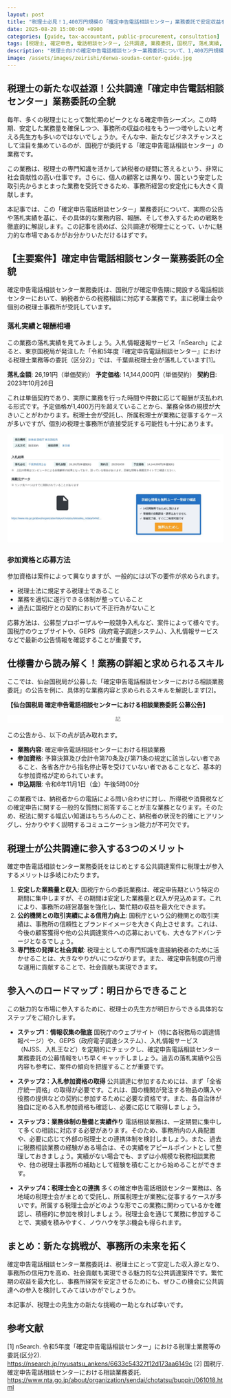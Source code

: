 ```yaml
---
layout: post
title: "税理士必見！1,400万円規模の「確定申告電話相談センター」業務委託で安定収益を実現する方法"
date: 2025-08-20 15:00:00 +0900
categories: [guide, tax-accountant, public-procurement, consultation]
tags: [税理士, 確定申告, 電話相談センター, 公共調達, 業務委託, 国税庁, 落札実績, 参入戦略]
description: "税理士向けの確定申告電話相談センター業務委託について、1,400万円規模の案件実績を基に、具体的な業務内容と参入戦略を詳しく解説します。開業間もない税理士でも参入可能な公共調達の新たなビジネスチャンスを紹介。"
image: /assets/images/zeirishi/denwa-soudan-center-guide.jpg
---
```


## 税理士の新たな収益源！公共調達「確定申告電話相談センター」業務委託の全貌

毎年、多くの税理士にとって繁忙期のピークとなる確定申告シーズン。この時期、安定した業務量を確保しつつ、事務所の収益の柱をもう一つ増やしたいと考える先生方も多いのではないでしょうか。そんな中、新たなビジネスチャンスとして注目を集めているのが、国税庁が委託する「確定申告電話相談センター」の業務です。

この業務は、税理士の専門知識を活かして納税者の疑問に答えるという、非常に社会貢献性の高い仕事です。さらに、個人の顧客とは異なり、国という安定した取引先からまとまった業務を受託できるため、事務所経営の安定化にも大きく貢献します。

本記事では、この「確定申告電話相談センター」業務委託について、実際の公告や落札実績を基に、その具体的な業務内容、報酬、そして参入するための戦略を徹底的に解説します。この記事を読めば、公共調達が税理士にとって、いかに魅力的な市場であるかがお分かりいただけるはずです。

## 【主要案件】確定申告電話相談センター業務委託の全貌

確定申告電話相談センター業務委託は、国税庁が確定申告期に開設する電話相談センターにおいて、納税者からの税務相談に対応する業務です。主に税理士会や個別の税理士事務所が受託しています。

### 落札実績と報酬相場

この業務の落札実績を見てみましょう。入札情報速報サービス「nSearch」によると、東京国税局が発注した「令和5年度『確定申告電話相談センター』における税理士業務等の委託（区分2）」では、千葉県税理士会が落札しています[1]。

**落札金額**: 26,191円（単価契約）
**予定価格**: 14,144,000円（単価契約）
**契約日**: 2023年10月26日

これは単価契約であり、実際に業務を行った時間や件数に応じて報酬が支払われる形式です。予定価格が1,400万円を超えていることから、業務全体の規模が大きいことがわかります。税理士会が受託し、所属税理士が業務に従事するケースが多いですが、個別の税理士事務所が直接受託する可能性も十分にあります。

![nSearchの税理士落札実績](/assets/images/zeirishi/nsearch_zeirishi_rakusatsu_jisseki.png)

### 参加資格と応募方法

参加資格は案件によって異なりますが、一般的には以下の要件が求められます。

- 税理士法に規定する税理士であること
- 業務を適切に遂行できる体制が整っていること
- 過去に国税庁との契約において不正行為がないこと

応募方法は、公募型プロポーザルや一般競争入札など、案件によって様々です。国税庁のウェブサイトや、GEPS（政府電子調達システム）、入札情報サービスなどで最新の公告情報を確認することが重要です。

## 仕様書から読み解く！業務の詳細と求められるスキル

ここでは、仙台国税局が公募した「確定申告電話相談センターにおける相談業務委託」の公告を例に、具体的な業務内容と求められるスキルを解説します[2]。

**【仙台国税局 確定申告電話相談センターにおける相談業務委託 公募公告】**

![仙台国税局の確定申告電話相談センター業務委託公告](/assets/images/zeirishi/sendai_zeirishi_denwa_soudan_koukou_full.png)

この公告から、以下の点が読み取れます。

- **業務内容**: 確定申告電話相談センターにおける相談業務
- **参加資格**: 予算決算及び会計令第70条及び第71条の規定に該当しない者であること、各省各庁から指名停止等を受けていない者であることなど、基本的な参加資格が定められています。
- **申込期限**: 令和6年11月1日（金）午後5時00分

この業務では、納税者からの電話による問い合わせに対し、所得税や消費税などの確定申告に関する一般的な質問に回答することが主な業務となります。そのため、税法に関する幅広い知識はもちろんのこと、納税者の状況を的確にヒアリングし、分かりやすく説明するコミュニケーション能力が不可欠です。

## 税理士が公共調達に参入する3つのメリット

確定申告電話相談センター業務委託をはじめとする公共調達案件に税理士が参入するメリットは多岐にわたります。

1.  **安定した業務量と収入**: 国税庁からの委託業務は、確定申告期という特定の期間に集中しますが、その期間は安定した業務量と収入が見込めます。これにより、事務所の経営基盤を強化し、繁忙期の収益を最大化できます。
2.  **公的機関との取引実績による信用力向上**: 国税庁という公的機関との取引実績は、事務所の信頼性とブランドイメージを大きく向上させます。これは、今後の顧客獲得や他の公共調達案件への応募においても、大きなアドバンテージとなるでしょう。
3.  **専門性の発揮と社会貢献**: 税理士としての専門知識を直接納税者のために活かせることは、大きなやりがいにつながります。また、確定申告制度の円滑な運用に貢献することで、社会貢献も実現できます。

## 参入へのロードマップ：明日からできること

この魅力的な市場に参入するために、税理士の先生方が明日からできる具体的なステップをご紹介します。

- **ステップ1：情報収集の徹底**
  国税庁のウェブサイト（特に各税務局の調達情報ページ）や、GEPS（政府電子調達システム）、入札情報サービス（NJSS、入札王など）を定期的にチェックし、確定申告電話相談センター業務委託の公募情報をいち早くキャッチしましょう。過去の落札実績や公告内容も参考に、案件の傾向を把握することが重要です。

- **ステップ2：入札参加資格の取得**
  公共調達に参加するためには、まず「全省庁統一資格」の取得が必要です。これは、国の機関が発注する物品の購入や役務の提供などの契約に参加するために必要な資格です。また、各自治体が独自に定める入札参加資格も確認し、必要に応じて取得しましょう。

- **ステップ3：業務体制の整備と実績作り**
  電話相談業務は、一定期間に集中して多くの相談に対応する必要があります。そのため、事務所内の人員配置や、必要に応じて外部の税理士との連携体制を検討しましょう。また、過去に税務相談業務の経験がある場合は、その実績をアピールポイントとして整理しておきましょう。実績がない場合でも、まずは小規模な税務相談業務や、他の税理士事務所の補助として経験を積むことから始めることができます。

- **ステップ4：税理士会との連携**
  多くの確定申告電話相談センター業務は、各地域の税理士会がまとめて受託し、所属税理士が業務に従事するケースが多いです。所属する税理士会がどのような形でこの業務に関わっているかを確認し、積極的に参加を検討しましょう。税理士会を通じて業務に参加することで、実績を積みやすく、ノウハウを学ぶ機会も得られます。

## まとめ：新たな挑戦が、事務所の未来を拓く

確定申告電話相談センター業務委託は、税理士にとって安定した収入源となり、事務所の信用力を高め、社会貢献も実現できる魅力的な公共調達案件です。繁忙期の収益を最大化し、事務所経営を安定させるためにも、ぜひこの機会に公共調達への参入を検討してみてはいかがでしょうか。

本記事が、税理士の先生方の新たな挑戦の一助となれば幸いです。

## 参考文献

[1] nSearch. 令和5年度「確定申告電話相談センター」における税理士業務等の委託(区分2). https://nsearch.jp/nyusatsu_ankens/6633c54327f12d173aa6149c
[2] 国税庁. 確定申告電話相談センターにおける相談業務委託. https://www.nta.go.jp/about/organization/sendai/chotatsu/buppin/061018.html

